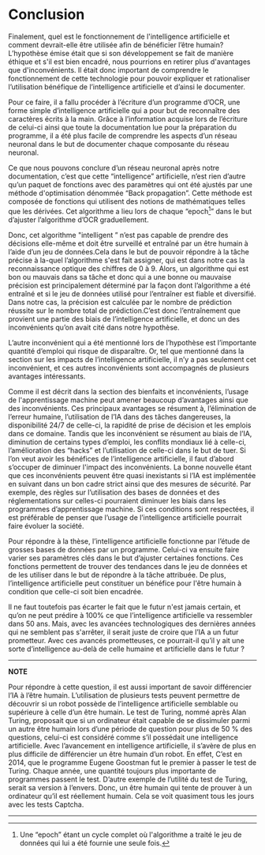 # Conclusion

Finalement, quel est le fonctionnement de l'intelligence artificielle et
comment devrait-elle être utilisée afin de bénéficier l’être humain? 
L’hypothèse émise était que si son développement se fait de manière éthique
et s'il est bien encadré, nous pourrions en retirer plus d'avantages que
d'inconvénients. Il était donc important de comprendre le fonctionnement 
de cette technologie pour pouvoir expliquer et rationaliser l’utilisation 
bénéfique de l’intelligence artificielle et d’ainsi le documenter.


Pour ce faire, il a fallu procéder à l’écriture d’un programme d’OCR, une 
forme simple d’intelligence artificielle qui a pour but de reconnaître des
caractères écrits à la main. Grâce à l’information acquise lors de l’écriture
de celui-ci ainsi que toute la documentation lue pour la préparation du 
programme, il a été plus facile de comprendre les aspects d’un réseau neuronal
dans le but de documenter chaque composante du réseau neuronal.


Ce que nous pouvons conclure d’un réseau neuronal après notre documentation,
c’est que cette “intelligence” artificielle, n’est rien d’autre qu’un paquet
de fonctions avec des paramètres qui ont été ajustés par une méthode d'optimisation
dénommée “Back propagation”. Cette méthode est composée de fonctions qui 
utilisent des notions de mathématiques telles que les dérivées. Cet algorithme
a lieu lors de chaque “epoch[^1]” dans le but d’ajuster l’algorithme d’OCR 
graduellement.  


Donc, cet algorithme "intelligent ” n’est pas capable de prendre des 
décisions elle-même et doit être surveillé et entraîné par un être humain
à l’aide d’un jeu de données.Cela dans le but de pouvoir répondre à la tâche
précise à la-quel l’algorithme s'est fait assigner, qui est dans notre 
cas la reconnaissance optique des chiffres de 0 à 9. Alors, un algorithme
qui est bon ou mauvais dans sa tâche et donc qui a une bonne ou mauvaise 
précision est principalement déterminé par la façon dont l’algorithme a 
été entraîné et si le jeu de données utilisé pour l’entraîner est fiable
et diversifié. Dans notre cas, la précision est calculée par le nombre de
prédiction réussite sur le nombre total de prédiction.C’est donc l’entraînement
que provient une partie des biais de l’intelligence artificielle, et donc
un des inconvénients qu’on avait cité dans notre hypothèse.


L’autre inconvénient qui a été mentionné lors de l’hypothèse est l’importante
quantité d’emploi qui risque de disparaître. Or, tel que mentionné dans la
section sur les impacts de l’intelligence artificielle, il n’y a pas seulement
cet inconvénient, et ces autres inconvénients sont accompagnés de plusieurs
avantages intéressants. 


Comme il est décrit dans la section des bienfaits et inconvénients, l’usage
de l'apprentissage machine peut amener beaucoup d’avantages ainsi que des
inconvénients. Ces principaux avantages se résument à,
 l’élimination de l’erreur humaine, l’utilisation de l’IA dans des tâches
 dangereuses, la disponibilité 24/7 de celle-ci, la rapidité de prise de 
 décision et les emplois dans ce domaine. Tandis que les inconvénient se
 résument au biais de l’IA, diminution de certains types d’emploi, les conflits
 mondiaux lié à celle-ci, l’amélioration des “hacks” et l’utilisation de 
 celle-ci dans le but de tuer. Si l’on veut avoir les bénéfices de l’intelligence
 artificielle, il faut d’abord s’occuper de diminuer l'impact des inconvénients. 
 La bonne nouvelle étant que ces inconvénients peuvent être quasi inexistants
 si l’IA est implémentée en suivant dans un bon cadre strict ainsi que des 
 mesures de sécurité. Par exemple, des règles sur l’utilisation des bases 
 de données et des réglementations sur celles-ci pourraient diminuer les 
 biais dans les programmes d’apprentissage machine. Si ces conditions sont
 respectées, il est préférable de penser que l’usage de l’intelligence
 artificielle pourrait faire évoluer la société.


Pour répondre à la thèse, l’intelligence artificielle fonctionne par l’étude
de grosses bases de données par un programme. Celui-ci va ensuite faire 
varier ses paramètres clés dans le but d’ajuster certaines fonctions. Ces 
fonctions permettent de trouver des tendances dans le jeu de données et de
les utiliser dans le but de répondre à la tâche attribuée. De plus, 
l’intelligence artificielle peut constituer un bénéfice pour l'être humain
à condition que celle-ci soit bien encadrée.


Il ne faut toutefois pas écarter le fait que le futur n'est jamais certain,
et qu’on ne peut prédire à 100% ce que l’intelligence artificielle va 
ressembler dans 50 ans. Mais, avec les avancées technologiques des dernières
années qui ne semblent pas s'arrêter, il serait juste de croire que l’IA
a un futur prometteur. Avec ces avancés prometteuses, ce pourrait-il qu’il
y ait une sorte d’intelligence au-delà de celle humaine et artificielle dans le futur ?

---
**NOTE**

Pour répondre à cette question, il est aussi important de savoir différencier l’IA à l’être
humain. L’utilisation de plusieurs tests peuvent permettre de découvrir si un robot possède
de l’intelligence artificielle semblable ou supérieure à celle d’un être humain. Le test de 
Turing, nommé après Alan Turing, proposait que si un ordinateur était capable de se dissimuler
parmi un autre être humain lors d’une période de question pour plus de 50 % des 
questions, celui-ci est considéré comme s’il possédait une intelligence artificielle. 
Avec l’avancement en intelligence artificielle, il s’avère de plus en plus difficile
de différencier un être humain d’un robot. En effet, C’est en 2014, que le programme
Eugene Goostman fut le premier à passer le test de Turing. Chaque année, une quantité 
toujours plus importante de programmes passent le test. D’autre exemple de l’utilité 
du test de Turing, serait sa version à l’envers. Donc, un être humain qui tente de 
prouver à un ordinateur qu’il est réellement humain. Cela se voit quasiment tous les 
jours avec les tests Captcha.

---

[^1]: Une “epoch” étant un cycle complet où l'algorithme a traité
le jeu de données qui lui a été fournie une seule fois.
